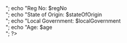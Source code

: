 <?php
// Sample data
$name = "Uhere Lawrence .I.";
$regNo = "2022/hnd/34969/cs";
$stateOfOrigin = "Ebonyi";
$localGovernment = "Afikpo";
$age = 22;

// Output
echo "Name: $name<br>";
echo "Reg No: $regNo<br>";
echo "State of Origin: $stateOfOrigin<br>";
echo "Local Government: $localGovernment<br>";
echo "Age: $age<br>";
?>
